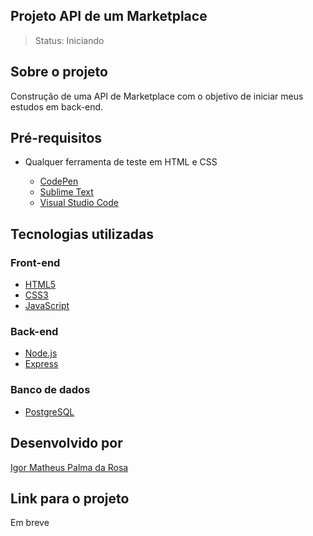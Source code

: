 ## Projeto API de um Marketplace

> Status: Iniciando

## Sobre o projeto

Construção de uma API de Marketplace com o objetivo de iniciar meus estudos em back-end.

## Pré-requisitos

- Qualquer ferramenta de teste em HTML e CSS

  - [CodePen](https://codepen.io/)
  - [Sublime Text](https://www.sublimetext.com/)
  - [Visual Studio Code](https://code.visualstudio.com/)

## Tecnologias utilizadas

### Front-end

 - [HTML5](https://devdocs.io/html/)
 - [CSS3](https://devdocs.io/css/)
 - [JavaScript](https://devdocs.io/javascript/)

### Back-end

- [Node.js](https://devdocs.io/node/)
- [Express](https://devdocs.io/express/)

### Banco de dados

- [PostgreSQL](https://www.postgresql.org/docs/)

## Desenvolvido por

[Igor Matheus Palma da Rosa](https://github.com/mattigor/)

## Link para o projeto
Em breve
